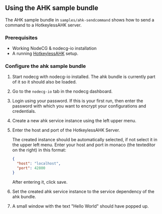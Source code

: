 ## Using the AHK sample bundle

The AHK sample bundle in `samples/ahk-sendcommand` shows how to send a command to a HotkeylessAHK server.

### Prerequisites

- Working NodeCG & nodecg-io installation
- A running [HotkeylessAHK](https://github.com/sebinside/HotkeylessAHK) setup.

### Configure the ahk sample bundle

1. Start nodecg with nodecg-io installed. The ahk bundle is currently part of it so it should also be loaded.

2. Go to the `nodecg-io` tab in the nodecg dashboard.

3. Login using your password. If this is your first run, then enter the password with which you want to encrypt your configurations and credentials.

4. Create a new ahk service instance using the left upper menu.

5. Enter the host and port of the HotkeylessAHK Server.

   The created instance should be automatically selected, if not select it in the upper left menu. Enter your host and port in monaco (the texteditor on the right) in this format:

   ```json
   {
     "host": "localhost",
     "port": 42800
   }
   ```

   After entering it, click save.

6. Set the created ahk service instance to the service dependency of the ahk bundle.

7. A small window with the text "Hello World" should have popped up.
